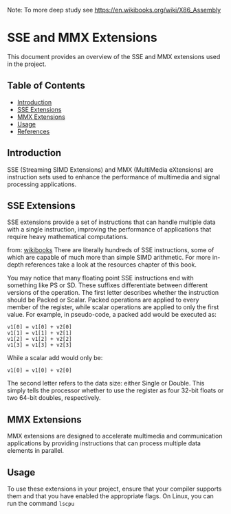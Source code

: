Note: To more deep study see https://en.wikibooks.org/wiki/X86_Assembly

# SSE and MMX Extensions

This document provides an overview of the SSE and MMX extensions used in the project.

## Table of Contents

- [Introduction](#introduction)
- [SSE Extensions](#sse-extensions)
- [MMX Extensions](#mmx-extensions)
- [Usage](#usage)
- [References](#references)

## Introduction

SSE (Streaming SIMD Extensions) and MMX (MultiMedia eXtensions) are instruction sets used to
enhance the performance of multimedia and signal processing applications.

## SSE Extensions

SSE extensions provide a set of instructions that can handle multiple data with a single
instruction, improving the performance of applications that require heavy mathematical
computations.

from: [wikibooks](https://en.wikibooks.org/wiki/X86_Assembly/SSE#SSE_Instruction_Set)
There are literally hundreds of SSE instructions, some of which are capable of much more than
simple SIMD arithmetic. For more in-depth references take a look at the resources chapter of this
book.

You may notice that many floating point SSE instructions end with something like PS or SD. These
suffixes differentiate between different versions of the operation. The first letter describes
whether the instruction should be Packed or Scalar. Packed operations are applied to every member
of the register, while scalar operations are applied to only the first value. For example, in
pseudo-code, a packed add would be executed as:

```
v1[0] = v1[0] + v2[0]
v1[1] = v1[1] + v2[1]
v1[2] = v1[2] + v2[2]
v1[3] = v1[3] + v2[3]
```

While a scalar add would only be:

```
v1[0] = v1[0] + v2[0]
```

The second letter refers to the data size: either Single or Double. This simply tells the
processor whether to use the register as four 32-bit floats or two 64-bit doubles, respectively.

## MMX Extensions

MMX extensions are designed to accelerate multimedia and communication applications by providing
instructions that can process multiple data elements in parallel.

## Usage

To use these extensions in your project, ensure that your compiler supports them and that you have
enabled the appropriate flags.
On Linux, you can run the command `lscpu`
